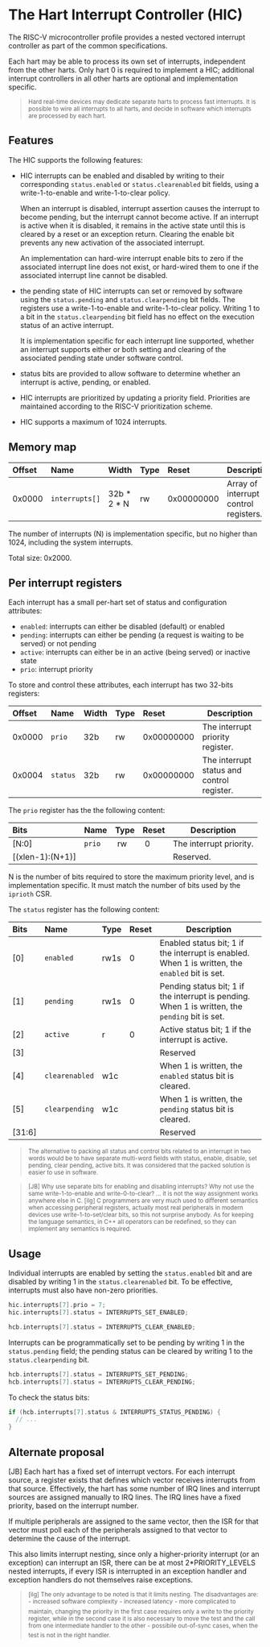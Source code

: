 # The Hart Interrupt Controller (HIC)

The RISC-V microcontroller profile provides a nested vectored interrupt controller as part of 
the common specifications.

Each hart may be able to process its own set of interrupts, independent from the other harts. 
Only hart 0 is required to implement a HIC; additional interrupt controllers in all other 
harts are optional and implementation specific.

> <sup>Hard real-time devices may dedicate separate harts to process fast interrupts. 
  It is possible to wire all interrupts to all harts, and decide in software which interrupts
  are processed by each hart.</sup>

## Features

The HIC supports the following features:

- HIC interrupts can be enabled and disabled by writing to their corresponding `status.enabled` or 
`status.clearenabled` bit fields, using a write-1-to-enable and write-1-to-clear policy.

  When an interrupt is disabled, interrupt assertion causes the interrupt to become pending, but the interrupt 
cannot become active. If an interrupt is active when it is disabled, it remains in the active state until 
this is cleared by a reset or an exception return. Clearing the enable bit prevents any new activation of 
the associated interrupt.

  An implementation can hard-wire interrupt enable bits to zero if the associated interrupt line does not 
exist, or hard-wired them to one if the associated interrupt line cannot be disabled.

- the pending state of HIC interrupts can set or removed by software using 
the `status.pending` and `status.clearpending` bit fields. The registers use a write-1-to-enable and 
write-1-to-clear policy. Writing 1 to a bit in the `status.clearpending` bit field has no effect on the 
execution status of an active interrupt.

  It is implementation specific for each interrupt line supported, whether an interrupt supports either or both 
setting and clearing of the associated pending state under software control.

- status bits are provided to allow software to determine whether an interrupt is active, pending, or enabled.
- HIC interrupts are prioritized by updating a priority field. Priorities are maintained according to the RISC-V 
prioritization scheme.
- HIC supports a maximum of 1024 interrupts.

## Memory map

| Offset | Name | Width | Type | Reset | Description |
|:-------|:-----|:------|:-----|:------|-------------|
| 0x0000 | `interrupts[]` | 32b * 2 * N | rw | 0x00000000 | Array of interrupt control registers. |

The number of interrupts (N) is implementation specific, but no higher than 1024, including the system interrupts.

Total size: 0x2000.

## Per interrupt registers

Each interrupt has a small per-hart set of status and configuration attributes:

* `enabled`: interrupts can either be disabled (default) or enabled 
* `pending`: interrupts can either be pending (a request is waiting to be served) or not
pending
* `active`: interrupts can either be in an active (being served) or inactive state
* `prio`: interrupt priority

To store and control these attributes, each interrupt has two 32-bits registers:

| Offset | Name | Width | Type | Reset | Description |
|:-------|:-----|:------|:-----|:------|-------------|
| 0x0000 | `prio` | 32b | rw | 0x00000000 | The interrupt priority register. |
| 0x0004 | `status` | 32b | rw | 0x00000000 | The interrupt status and control register. |

The `prio` register has the the following content:

| Bits | Name | Type | Reset | Description |
|:-----|:-----|:-----|:------|-------------|
| [N:0] | `prio` | rw | 0 | The interrupt priority. |
| [(xlen-1):(N+1)] | | | | Reserved. |

N is the number of bits required to store the maximum priority level, and is implementation 
specific. It must match the number of bits used by the `iprioth` CSR.

The `status` register has the following content: 

| Bits | Name | Type | Reset | Description |
|:-----|:-----|:-----|:------|-------------|
| [0] | `enabled` | rw1s | 0 | Enabled status bit; 1 if the interrupt is enabled.<br>When 1 is written, the `enabled` bit is set. |
| [1] | `pending` | rw1s | 0 | Pending status bit; 1 if the interrupt is pending.<br>When 1 is written, the `pending` bit is set. |
| [2] | `active` | r | 0 | Active status bit; 1 if the interrupt is active. | 
| [3] |||| Reserved |
| [4] | `clearenabled` | w1c | | When 1 is written, the `enabled` status bit is cleared. |
| [5] | `clearpending` | w1c | | When 1 is written, the `pending` status bit is cleared. |
| [31:6] |||| Reserved |

> <sup>The alternative to packing all status and control bits related to an interrupt 
  in two words would be to have separate multi-word fields with status, enable, disable,
  set pending, clear pending, active bits. It was considered that the packed solution
  is easier to use in software.</sup>
  
> <sup>[JB] Why use separate bits for enabling and disabling interrupts? Why not 
use the same write-1-to-enable and write-0-to-clear? ... it is not the way 
assignment works anywhere else in C. [ilg] C programmers are very much used 
  to different semantics when accessing peripheral registers, actually most 
  real peripherals in modern devices use write-1-to-set/clear bits, so this 
  not surprise anybody. As for keeping the language semantics, in C++ all 
  operators can be redefined, so they can implement any semantics is 
  required. </sup>

## Usage

Individual interrupts are enabled by setting the `status.enabled` bit and are disabled by writing 1 in the `status.clearenabled` bit. To be effective, interrupts must also have non-zero priorities.

```c
hic.interrupts[7].prio = 7;
hic.interrupts[7].status = INTERRUPTS_SET_ENABLED;

hcb.interrupts[7].status = INTERRUPTS_CLEAR_ENABLED;
```

Interrupts can be programmatically set to be pending by writing 1 in the `status.pending` field; the pending status can be cleared by writing 1 to the `status.clearpending` bit.

```c
hcb.interrupts[7].status = INTERRUPTS_SET_PENDING;
hcb.interrupts[7].status = INTERRUPTS_CLEAR_PENDING;
```

To check the status bits:

```c
if (hcb.interrupts[7].status & INTERRUPTS_STATUS_PENDING) {
  // ...
}
```

## Alternate proposal

[JB] Each hart has a fixed set of interrupt vectors. For each interrupt 
source, a register exists that defines which vector receives interrupts 
from that source. Effectively, the hart has some number of IRQ lines 
and interrupt sources are assigned manually to IRQ lines. The IRQ lines 
have a fixed priority, based on the interrupt number. 

If multiple 
peripherals are assigned to the same vector, then the ISR for that 
vector must poll each of the peripherals assigned to that vector to 
determine the cause of the interrupt. 

This also limits interrupt nesting, since only a higher-priority 
interrupt (or an exception) can interrupt an ISR, there can be at most 
2\*PRIORITY_LEVELS nested interrupts, if every ISR is interrupted in an 
exception handler and exception handlers do not themselves raise 
exceptions. 

> <sup>[ilg] The only advantage to be noted is that it limits nesting. The disadvantages are:</sup>
> <sup>- increased software complexity</sup>
> <sup>- increased latency</sup>
> <sup>- more complicated to maintain, changing the priority in the first case requires only a write to the priority register, while in the second case it is also necessary to move the test and the call from one intermediate handler to the other</sup>
> <sup>- possibile out-of-sync cases, when the test is not in the right handler.</sup>
